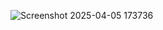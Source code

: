 ![Screenshot 2025-04-05 173736](https://github.com/user-attachments/assets/2769e0f8-d9dc-466f-86c4-5b26b6583256)




